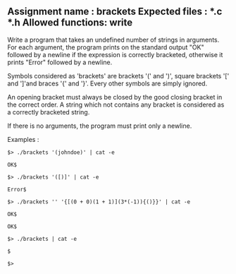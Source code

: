 Assignment name  : brackets
Expected files   : *.c *.h
Allowed functions: write
--------------------------------------------------------------------------------

Write a program that takes an undefined number of strings in arguments. For each
argument, the program prints on the standard output "OK" followed by a newline
if the expression is correctly bracketed, otherwise it prints "Error" followed by
a newline.

Symbols considered as 'brackets' are brackets '(' and ')', square brackets '['
and ']'and braces '{' and '}'. Every other symbols are simply ignored.

An opening bracket must always be closed by the good closing bracket in the
correct order. A string which not contains any bracket is considered as a
correctly bracketed string.

If there is no arguments, the program must print only a newline.

Examples :

`$> ./brackets '(johndoe)' | cat -e`

`OK$`

`$> ./brackets '([)]' | cat -e`

`Error$`

`$> ./brackets '' '{[(0 + 0)(1 + 1)](3*(-1)){()}}' | cat -e`

`OK$`

`OK$`

`$> ./brackets | cat -e`

`$`

`$>`
